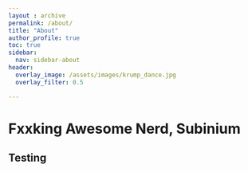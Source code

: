 ```yaml
---
layout : archive
permalink: /about/
title: "About"
author_profile: true
toc: true
sidebar:
  nav: sidebar-about 
header:
  overlay_image: /assets/images/krump_dance.jpg
  overlay_filter: 0.5

---
```


# Fxxking Awesome Nerd, Subinium

## Testing
